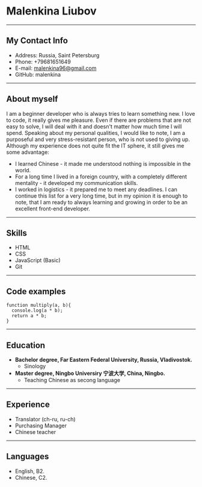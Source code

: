 # Malenkina Liubov
-------------------     
## My Contact Info
* Address: Russia, Saint Petersburg
* Phone: +79681651649
* E-mail: malenkina96@gmail.com
* GitHub: malenkina
-------------------   
## About myself
I am a beginner developer who is always tries to learn something new. I love to code, it really gives me pleasure. Even if there are problems that are not easy to solve, I will deal with it and doesn't matter how much time I will spend.
Speaking about my personal qualities, I would like to note, I am a purposeful and very stress-resistant person, who is not used to giving up.  Although my experience does not quite fit the IT sphere, it still gives me some advantage:
* I learned Chinese - it made me understood nothing is impossible in the world. 
* For a long time I lived in a foreign country, with a completely different mentality - it developed my communication skills. 
* I worked in logistics - it prepared me to meet any deadlines. 
I can continue this list for a very long time, but in my opinion it is enough to note, that I am ready to always learning and growing in order to be an excellent front-end developer.
-------------------
## Skills
* HTML
* CSS
* JavaScript (Basic)
* Git
-------------------
## Code examples
```
function multiply(a, b){
  console.log(a * b);
  return a * b;
}
```
-------------------
## Education
* **Bachelor degree, Far Eastern Federal University, Russia, Vladivostok.**
    - Sinology
* **Master degree, Ningbo Universiry 宁波大学, China, Ningbo.**
    - Teaching Chinese as secong language
-------------------
## Experience
* Translator (ch-ru, ru-ch)
* Purchasing Manager
* Chinese teacher
-------------------
## Languages
* English, B2.
* Chinese, C2.
